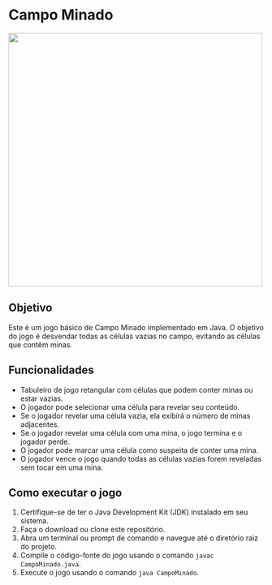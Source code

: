 <html>
<body>
  <h1>Campo Minado</h1>
  <img src="https://github.com/rtoDantas/CampoMinado/assets/118134112/10babc6b-0f90-4b5d-891b-406aa86a3be2" width="500" />
  <h2>Objetivo</h2>
  <p>Este é um jogo básico de Campo Minado implementado em Java. O objetivo do jogo é desvendar todas as células vazias no campo, evitando as células que contêm minas.</p>
  <h2>Funcionalidades</h2>
  <ul>
    <li>Tabuleiro de jogo retangular com células que podem conter minas ou estar vazias.</li>
    <li>O jogador pode selecionar uma célula para revelar seu conteúdo.</li>
    <li>Se o jogador revelar uma célula vazia, ela exibirá o número de minas adjacentes.</li>
    <li>Se o jogador revelar uma célula com uma mina, o jogo termina e o jogador perde.</li>
    <li>O jogador pode marcar uma célula como suspeita de conter uma mina.</li>
    <li>O jogador vence o jogo quando todas as células vazias forem reveladas sem tocar em uma mina.</li>
  </ul>
  <h2>Como executar o jogo</h2>
  <ol>
    <li>Certifique-se de ter o Java Development Kit (JDK) instalado em seu sistema.</li>
    <li>Faça o download ou clone este repositório.</li>
    <li>Abra um terminal ou prompt de comando e navegue até o diretório raiz do projeto.</li>
    <li>Compile o código-fonte do jogo usando o comando <code>javac CampoMinado.java</code>.</li>
    <li>Execute o jogo usando o comando <code>java CampoMinado</code>.</li>
  </ol>
</body>
</html>
